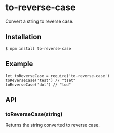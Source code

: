 # to-reverse-case

Convert a string to reverse case.

## Installation
    $ npm install to-reverse-case

## Example
    let toReverseCase = require('to-reverse-case')  
    toReverseCase('test') // "tset"  
    toReverseCase('dot') // "tod"  

## API
### toReverseCase(string)
Returns the string converted to reverse case.